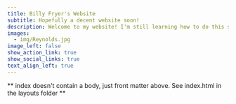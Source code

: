 ```yaml
---
title: Billy Fryer's Website
subtitle: Hopefully a decent website soon!
description: Welcome to my website! I'm still learning how to do this so hopefully I will have this all sorted out soon!
images:
  - img/Reynolds.jpg
image_left: false
show_action_link: true
show_social_links: true
text_align_left: true
---
```


** index doesn't contain a body, just front matter above.
See index.html in the layouts folder **
